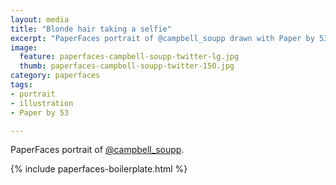 ```yaml
---
layout: media
title: "Blonde hair taking a selfie"
excerpt: "PaperFaces portrait of @campbell_soupp drawn with Paper by 53 on an iPad."
image: 
  feature: paperfaces-campbell-soupp-twitter-lg.jpg
  thumb: paperfaces-campbell-soupp-twitter-150.jpg
category: paperfaces
tags: 
- portrait
- illustration
- Paper by 53

---
```


PaperFaces portrait of [@campbell_soupp](http://twitter.com/campbell_soupp).

{% include paperfaces-boilerplate.html %}